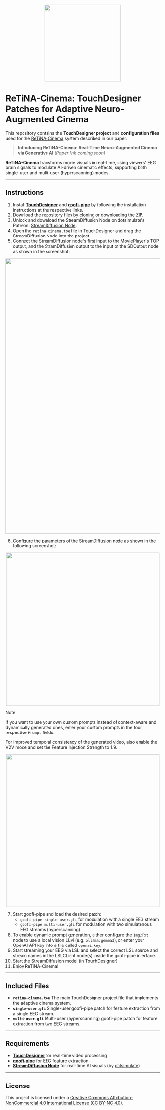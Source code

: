 <p align="center">
    <img src=https://github.com/user-attachments/assets/7907accf-39e7-464e-b647-d7435a873bda width=250>
</p>


# ReTiNA-Cinema: TouchDesigner Patches for Adaptive Neuro-Augmented Cinema

This repository contains the **TouchDesigner project** and **configuration files** used for the [ReTiNA-Cinema](https://github.com/KairosCollective/retina-cinema) system described in our paper:

> **Introducing ReTiNA-Cinema: Real-Time Neuro-Augmented Cinema via Generative AI**
> *(Paper link coming soon)*

**ReTiNA-Cinema** transforms movie visuals in real-time, using viewers' EEG brain signals to modulate AI-driven cinematic effects, supporting both single-user and multi-user (hyperscanning) modes.

---

## Instructions
1. Install [**TouchDesigner**](https://derivative.ca/download) and [**goofi-pipe**](https://github.com/dav0dea/goofi-pipe?tab=readme-ov-file#installation) by following the installation instructions at the respective links.
2. Download the repository files by cloning or downloading the ZIP.
3. Unlock and download the StreamDiffusion Node on dotsimulate's Patreon: [StreamDiffusion Node](https://www.patreon.com/posts/122151912?collection=565003).
4. Open the `retina-cinema.toe` file in TouchDesigner and drag the StreamDiffusion Node into the project.
5. Connect the StreamDiffusion node's first input to the MoviePlayer's TOP output, and the StramDiffusion output to the input of the SDOutput node as shown in the screenshot:
<p align="center">
    <img src=https://github.com/user-attachments/assets/781d77a0-fd64-4de7-aca9-9e0bbdbfbeea width="900">
</p>

6. Configure the parameters of the StreamDiffusion node as shown in the following screenshot:
<p align="center">
    <img src=https://github.com/user-attachments/assets/c40a39b0-c33a-42da-941e-876d8a13c90c width="500">
</p>

> [!NOTE]
> If you want to use your own custom prompts instead of context-aware and dynamically generated ones, enter your custom prompts in the four respective `Prompt` fields.

For improved temporal consistency of the generated video, also enable the V2V mode and set the Feature Injection Strength to 1.9.
<p align="center">
    <img src=https://github.com/user-attachments/assets/308f1e22-108c-48ad-b833-501df9269dfa width="500">
</p>

7. Start goofi-pipe and load the desired patch:
    - `goofi-pipe single-user.gfi` for modulation with a single EEG stream
    - `goofi-pipe multi-user.gfi` for modulation with two simulatenous EEG streams (hyperscanning)
8. To enable dynamic prompt generation, either configure the `Img2Txt` node to use a local vision LLM (e.g. `ollama:gemma3`), or enter your OpenAI API key into a file called `openai.key`.
9. Start streaming your EEG via LSL and select the correct LSL source and stream names in the LSLCLient node(s) inside the goofi-pipe interface.
10. Start the StreamDiffusion model (in TouchDesigner).
11. Enjoy ReTiNA-Cinema!

---

## Included Files

* **`retina-cinema.toe`** The main TouchDesigner project file that implements the adaptive cinema system.
* **`single-user.gfi`** Single-user goofi-pipe patch for feature extraction from a single EEG stream.
* **`multi-user.gfi`** Multi-user (hyperscanning) goofi-pipe patch for feature extraction from two EEG streams.

---

## Requirements

* [**TouchDesigner**](https://derivative.ca/download) for real-time video processing
* [**goofi-pipe**](https://github.com/dav0dea/goofi-pipe?tab=readme-ov-file#installation) for EEG feature extraction
* [**StreamDiffusion Node**](https://www.patreon.com/posts/122151912?collection=565003) for real-time AI visuals (by [dotsimulate](https://dotsimulate.com/))

---

## License

This project is licensed under a [Creative Commons Attribution-NonCommercial 4.0 International License (CC BY-NC 4.0)](https://creativecommons.org/licenses/by-nc/4.0/).
